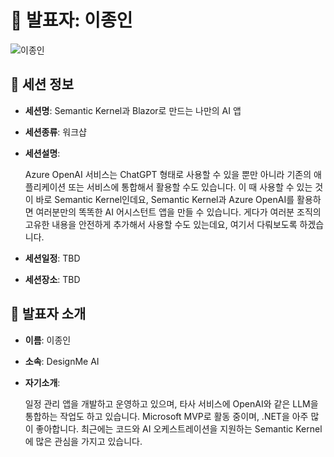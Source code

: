 # 🎤 발표자: 이종인

<div class="container">
    <div class="row justify-content-center">
        <div class="col-md-4 profile mb-4 text-center">
            <img src="/images/speakers/jonginlee.jpg" alt="이종인" class="img-fluid" />
        </div>
    </div>
</div>

## 🔎 세션 정보

- **세션명**: Semantic Kernel과 Blazor로 만드는 나만의 AI 앱
- **세션종류**: 워크샵
- **세션설명**:

  Azure OpenAI 서비스는 ChatGPT 형태로 사용할 수 있을 뿐만 아니라 기존의 애플리케이션 또는 서비스에 통합해서 활용할 수도 있습니다. 이 때 사용할 수 있는 것이 바로 Semantic Kernel인데요, Semantic Kernel과 Azure OpenAI를 활용하면 여러분만의 똑똑한 AI 어시스턴트 앱을 만들 수 있습니다. 게다가 여러분 조직의 고유한 내용을 안전하게 추가해서 사용할 수도 있는데요, 여기서 다뤄보도록 하겠습니다.

- **세션일정**: TBD
- **세션장소**: TBD

## 📜 발표자 소개

- **이름**: 이종인
- **소속**: DesignMe AI
- **자기소개**:

  일정 관리 앱을 개발하고 운영하고 있으며, 타사 서비스에 OpenAI와 같은 LLM을 통합하는 작업도 하고 있습니다. Microsoft MVP로 활동 중이며, .NET을 아주 많이 좋아합니다. 최근에는 코드와 AI 오케스트레이션을 지원하는 Semantic Kernel에 많은 관심을 가지고 있습니다.